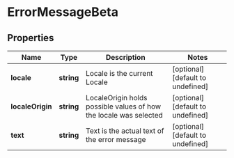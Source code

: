 # ErrorMessageBeta

## Properties

Name | Type | Description | Notes
------------ | ------------- | ------------- | -------------
**locale** | **string** | Locale is the current Locale | [optional] [default to undefined]
**localeOrigin** | **string** | LocaleOrigin holds possible values of how the locale was selected | [optional] [default to undefined]
**text** | **string** | Text is the actual text of the error message | [optional] [default to undefined]

